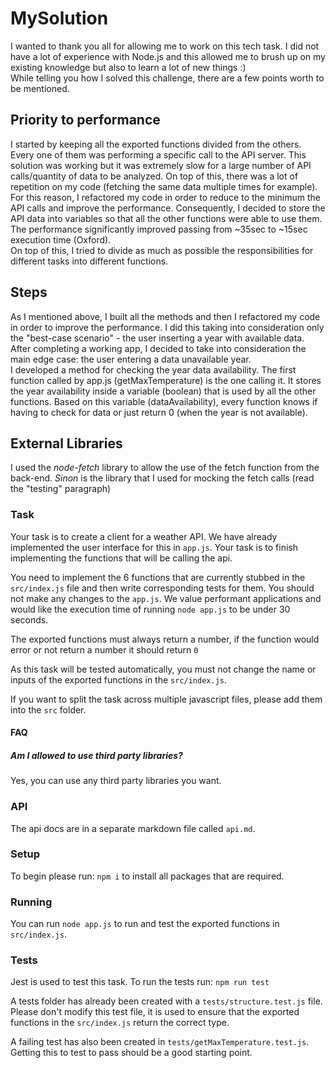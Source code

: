 # MySolution
I wanted to thank you all for allowing me to work on this tech task. I did not have a lot of experience with Node.js and this allowed me to brush up on my existing knowledge but also to learn a lot of new things :)
<br>
While telling you how I solved this challenge, there are a few points worth to be mentioned.

## Priority to performance
I started by keeping all the exported functions divided from the others. Every one of them was performing a specific call to the API server. This solution was working but it was extremely slow for a large number of API calls/quantity of data to be analyzed. On top of this, there was a lot of repetition on my code (fetching the same data multiple times for example). <br>
For this reason, I refactored my code in order to reduce to the minimum the API calls and improve the performance. Consequently, I decided to store the API data into variables so that all the other functions were able to use them. The performance significantly improved passing from ~35sec to ~15sec execution time (Oxford).<br>
On top of this, I tried to divide as much as possible the responsibilities for different tasks into different functions.

## Steps
As I mentioned above, I built all the methods and then I refactored my code in order to improve the performance. I did this taking into consideration only the "best-case scenario" - the user inserting a year with available data. <br>
After completing a working app, I decided to take into consideration the main edge case: the user entering a data unavailable year. <br>
I developed a method for checking the year data availability. The first function called by app.js (getMaxTemperature) is the one calling it. It stores the year availability inside a variable (boolean) that is used by all the other functions. Based on this variable (dataAvailability), every function knows if having to check for data or just return 0 (when the year is not available).

## External Libraries
I used the *node-fetch* library to allow the use of the fetch function from the back-end.
*Sinon* is the library that I used for mocking the fetch calls (read the "testing" paragraph)


### Task
Your task is to create a client for a weather API.
We have already implemented the user interface for this in `app.js`. Your task is to finish implementing the functions that will be calling the api.

You need to implement the 6 functions that are currently stubbed in the `src/index.js` file and then write corresponding tests for them. You should not make any changes to the `app.js`. We value performant applications and would like the execution time of running `node app.js` to be under 30 seconds.

The exported functions must always return a number, if the function would error or not return a number it should return `0`

As this task will be tested automatically, you must not change the name or inputs of the exported functions in the `src/index.js`.

If you want to split the task across multiple javascript files, please add them into the `src` folder.

#### FAQ
##### Am I allowed to use third party libraries?
Yes, you can use any third party libraries you want.

### API
The api docs are in a separate markdown file called `api.md`.

### Setup
To begin please run: `npm i` to install all packages that are required.

### Running 
You can run `node app.js` to run and test the exported functions in `src/index.js`. 

### Tests
Jest is used to test this task.
To run the tests run: `npm run test`

A tests folder has already been created with a `tests/structure.test.js` file. Please don't modify this test file, it is used to ensure that the exported functions in the `src/index.js` return the correct type.

A failing test has also been created in `tests/getMaxTemperature.test.js`. Getting this to test to pass should be a good starting point.
